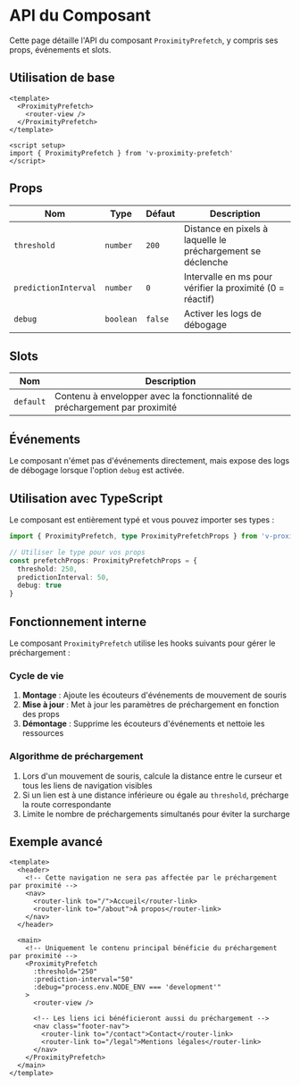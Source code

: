 # API du Composant

Cette page détaille l'API du composant `ProximityPrefetch`, y compris ses props, événements et slots.

## Utilisation de base

```vue
<template>
  <ProximityPrefetch>
    <router-view />
  </ProximityPrefetch>
</template>

<script setup>
import { ProximityPrefetch } from 'v-proximity-prefetch'
</script>
```

## Props

| Nom | Type | Défaut | Description |
|-----|------|--------|-------------|
| `threshold` | `number` | `200` | Distance en pixels à laquelle le préchargement se déclenche |
| `predictionInterval` | `number` | `0` | Intervalle en ms pour vérifier la proximité (0 = réactif) |
| `debug` | `boolean` | `false` | Activer les logs de débogage |

## Slots

| Nom | Description |
|-----|-------------|
| `default` | Contenu à envelopper avec la fonctionnalité de préchargement par proximité |

## Événements

Le composant n'émet pas d'événements directement, mais expose des logs de débogage lorsque l'option `debug` est activée.

## Utilisation avec TypeScript

Le composant est entièrement typé et vous pouvez importer ses types :

```ts
import { ProximityPrefetch, type ProximityPrefetchProps } from 'v-proximity-prefetch'

// Utiliser le type pour vos props
const prefetchProps: ProximityPrefetchProps = {
  threshold: 250,
  predictionInterval: 50,
  debug: true
}
```

## Fonctionnement interne

Le composant `ProximityPrefetch` utilise les hooks suivants pour gérer le préchargement :

### Cycle de vie

1. **Montage** : Ajoute les écouteurs d'événements de mouvement de souris
2. **Mise à jour** : Met à jour les paramètres de préchargement en fonction des props
3. **Démontage** : Supprime les écouteurs d'événements et nettoie les ressources

### Algorithme de préchargement

1. Lors d'un mouvement de souris, calcule la distance entre le curseur et tous les liens de navigation visibles
2. Si un lien est à une distance inférieure ou égale au `threshold`, précharge la route correspondante
3. Limite le nombre de préchargements simultanés pour éviter la surcharge

## Exemple avancé

```vue
<template>
  <header>
    <!-- Cette navigation ne sera pas affectée par le préchargement par proximité -->
    <nav>
      <router-link to="/">Accueil</router-link>
      <router-link to="/about">À propos</router-link>
    </nav>
  </header>

  <main>
    <!-- Uniquement le contenu principal bénéficie du préchargement par proximité -->
    <ProximityPrefetch 
      :threshold="250" 
      :prediction-interval="50"
      :debug="process.env.NODE_ENV === 'development'"
    >
      <router-view />
      
      <!-- Les liens ici bénéficieront aussi du préchargement -->
      <nav class="footer-nav">
        <router-link to="/contact">Contact</router-link>
        <router-link to="/legal">Mentions légales</router-link>
      </nav>
    </ProximityPrefetch>
  </main>
</template>
```